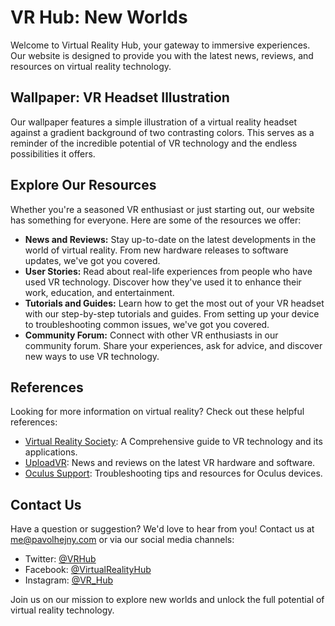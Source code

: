 <!--font:Barlow Condensed-->

# VR Hub: New Worlds

Welcome to Virtual Reality Hub, your gateway to immersive experiences. Our website is designed to provide you with the latest news, reviews, and resources on virtual reality technology.

## Wallpaper: VR Headset Illustration

Our wallpaper features a simple illustration of a virtual reality headset against a gradient background of two contrasting colors. This serves as a reminder of the incredible potential of VR technology and the endless possibilities it offers.

## Explore Our Resources

Whether you're a seasoned VR enthusiast or just starting out, our website has something for everyone. Here are some of the resources we offer:

-   **News and Reviews:** Stay up-to-date on the latest developments in the world of virtual reality. From new hardware releases to software updates, we've got you covered.
-   **User Stories:** Read about real-life experiences from people who have used VR technology. Discover how they've used it to enhance their work, education, and entertainment.
-   **Tutorials and Guides:** Learn how to get the most out of your VR headset with our step-by-step tutorials and guides. From setting up your device to troubleshooting common issues, we've got you covered.
-   **Community Forum:** Connect with other VR enthusiasts in our community forum. Share your experiences, ask for advice, and discover new ways to use VR technology.

## References

Looking for more information on virtual reality? Check out these helpful references:

-   [Virtual Reality Society](#): A Com<wbr>pre<wbr>hen<wbr>sive guide to VR technology and its applications.
-   [UploadVR](#): News and reviews on the latest VR hardware and software.
-   [Oculus Support](#): Troubleshooting tips and resources for Oculus devices.

## Contact Us

Have a question or suggestion? We'd love to hear from you! Contact us at me@pavolhejny.com or via our social media channels:

-   Twitter: [@VRHub](#)
-   Facebook: [@VirtualRealityHub](#)
-   Instagram: [@VR_Hub](#)

Join us on our mission to explore new worlds and unlock the full potential of virtual reality technology.

<!--

Write me content for website with wallpaper which alt text is:

"A wallpaper with a simple illustration of a virtual reality headset, against a gradient background of two contrasting colors."

The name/title of the page should not be 1:1 copy of the alt text but rather a real content of the website which is using this wallpaper.

- Use markdown format
- Start with heading
- Heading should be short and concise
- The content should look like a real website
- The website should not be about the wallpaper, wallpaper is just a related background
- Heading should be contain work "wallpaper" or "background"
- Include real sections like references, contact, user stories, etc. use things relevant to the page purpose.
- Feel free to use structure like headings, bullets, numbering, blockquotes, paragraphs, horizontal lines, etc.
- You can use formatting like bold or _italic_
- You can include UTF-8 emojis
- Links should be only #hash anchors (and you can refer to the document itself)
- Do not include images


---


# Virtual Reality Hub: Explore New Worlds

Welcome to Virtual Reality Hub, your gateway to immersive experiences. Our website is designed to provide you with the latest news, reviews, and resources on virtual reality technology.

## Wallpaper: VR Headset Illustration

Our wallpaper features a simple illustration of a virtual reality headset against a gradient background of two contrasting colors. This serves as a reminder of the incredible potential of VR technology and the endless possibilities it offers.

## Explore Our Resources

Whether you're a seasoned VR enthusiast or just starting out, our website has something for everyone. Here are some of the resources we offer:

- **News and Reviews:** Stay up-to-date on the latest developments in the world of virtual reality. From new hardware releases to software updates, we've got you covered.
- **User Stories:** Read about real-life experiences from people who have used VR technology. Discover how they've used it to enhance their work, education, and entertainment.
- **Tutorials and Guides:** Learn how to get the most out of your VR headset with our step-by-step tutorials and guides. From setting up your device to troubleshooting common issues, we've got you covered.
- **Community Forum:** Connect with other VR enthusiasts in our community forum. Share your experiences, ask for advice, and discover new ways to use VR technology.

## References

Looking for more information on virtual reality? Check out these helpful references:

- [Virtual Reality Society](#): A Com<wbr>pre<wbr>hen<wbr>sive guide to VR technology and its applications.
- [UploadVR](#): News and reviews on the latest VR hardware and software.
- [Oculus Support](#): Troubleshooting tips and resources for Oculus devices.

## Contact Us

Have a question or suggestion? We'd love to hear from you! Contact us at me@pavolhejny.com or via our social media channels:

- Twitter: [@VRHub](#)
- Facebook: [@VirtualRealityHub](#)
- Instagram: [@VR_Hub](#)

Join us on our mission to explore new worlds and unlock the full potential of virtual reality technology.

-->
